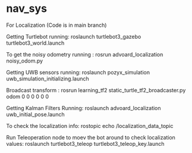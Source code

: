 # nav_sys
For Localization (Code is in main branch)

Getting Turtlebot running: roslaunch turtlebot3_gazebo turtlebot3_world.launch

To get the noisy odometry running : rosrun advoard_localization noisy_odom.py

Getting UWB sensors running: roslaunch pozyx_simulation uwb_simulation_initializing.launch

Broadcast transform : rosrun learning_tf2 static_turtle_tf2_broadcaster.py odom 0 0 0 0 0 0 

Getting Kalman Filters Running: roslaunch advoard_localization uwb_initial_pose.launch

To check the localization info: rostopic echo /localization_data_topic

Run Teleoperation node to moev the bot around to check localization values: roslaunch turtlebot3_teleop turtlebot3_teleop_key.launch
